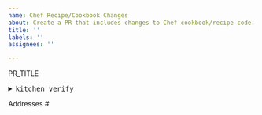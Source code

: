 ```yaml
---
name: Chef Recipe/Cookbook Changes
about: Create a PR that includes changes to Chef cookbook/recipe code. Output of `kitchen verify` test(s) must be included in the description.
title: ''
labels: ''
assignees: ''

---
```


PR_TITLE

<!-- This PR MUST fulfill the accepted criteria defined for DevOps PRs: -->
<!-- https://login-handbook.app.cloud.gov/articles/devops-acceptance-criteria.html -->

<!-- Short description of what is happening in the PR -->

<!-- HTML code to create a collapsible drop-down. -->
<!-- Include one block per type of host affected, if possible! -->
<details><summary> <tt> kitchen verify </tt> </summary>

```

```

</details>

<!-- Include any issue(s) this addresses. Do NOT put 'Fixes' as GitHub will auto-close it! -->
Addresses #
